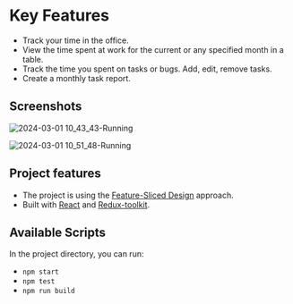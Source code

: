 # Key Features

* Track your time in the office.
* View the time spent at work for the current or any specified month in a table.
* Track the time you spent on tasks or bugs. Add, edit, remove tasks.
* Create a monthly task report.


## Screenshots

![2024-03-01 10_43_43-Running](https://github.com/cont-kolomeets/work-timer-react/assets/5318527/ff046020-3b19-4875-bde7-a2fa01326541)

![2024-03-01 10_51_48-Running](https://github.com/cont-kolomeets/work-timer-react/assets/5318527/22edcaf9-4d40-453b-bf5e-d9c2f26185ed)



## Project features

* The project is using the [Feature-Sliced Design](https://feature-sliced.design/) approach.
* Built with [React](https://react.dev/) and [Redux-toolkit](https://redux-toolkit.js.org/).

## Available Scripts

In the project directory, you can run:

* `npm start`
* `npm test`
* `npm run build`
